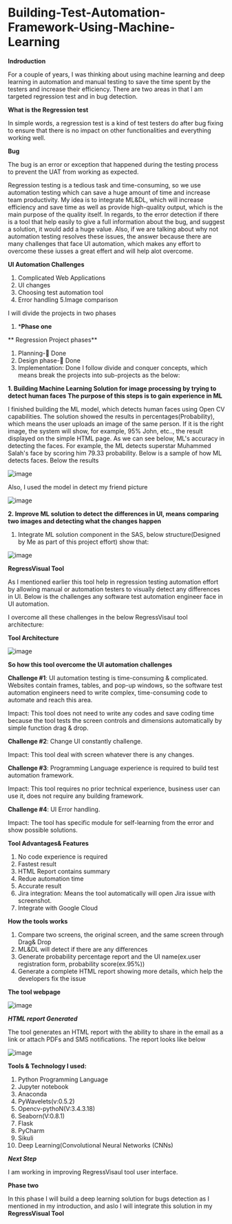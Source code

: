 # Building-Test-Automation-Framework-Using-Machine-Learning

**Indroduction**

For a couple of years, I was thinking about using machine learning and deep learning in automation and manual testing to save the time spent by the testers and increase their efficiency. There are two areas in that I am targeted regression test and in bug detection.

**What is the Regression test**

In simple words, a regression test is a kind of test testers do after bug fixing to ensure that there is no impact on other functionalities and everything working well.

**Bug**

The bug is an error or exception that happened during the testing process to prevent the UAT from working as expected.

Regression testing is a tedious task and time-consuming, so we use automation testing which can save a huge amount of time and increase team productivity. My idea is to integrate ML&DL, which will increase efficiency and save time as well as provide high-quality output, which is the main purpose of the quality itself. In regards, to the error detection if there is a tool that help  easily to give a full information about the bug, and suggest a solution, it would add a huge value. Also, if we are talking about why not automation testing resolves these issues, the answer because there are many challenges that face UI automation, which makes any effort to overcome these iusses a great effert and will help alot overcome.



**UI Automation Challenges**
1. Complicated Web Applications
2. UI changes
3. Choosing test automation tool
4. Error handling
5.Image comparison

I will divide the projects in two phases

1. ***Phase one**

** Regression Project phases**

1.	Planning- Done
2.	Design phase- Done
3.	Implementation: Done
I follow divide and conquer concepts, which means break the projects into sub-projects as the below:

  **1. Building Machine Learning Solution for image processing by trying to detect human faces** 
    **The purpose of this steps is to gain experience in ML**

I finished building the ML model, which detects human faces using Open CV capabilities. The solution showed the results in percentages(Probability), which means the user uploads an image of the same person. If it is the right image, the system will show, for example, 95% John, etc.., the result displayed on the simple HTML page. As we can see below, ML's accuracy in detecting the faces. For example, the ML detects superstar Muhammed Salah's face by scoring him 79.33 probability. Below is a sample of how ML detects faces. Below the results 

![image](https://user-images.githubusercontent.com/73906550/145156222-21200402-d5bd-478b-9898-e6616195b867.png)

Also, I used the model in detect my friend picture

![image](https://user-images.githubusercontent.com/73906550/190891211-6b5aa5cd-9e49-4029-ad52-c28325963c23.png)


**2. Improve ML solution to detect the differences in UI, means comparing two images and detecting what the changes happen**

 1. Integrate ML solution component in the SAS, below structure(Designed by Me as part of this project effort) show that:
 
 ![image](https://user-images.githubusercontent.com/73906550/139382494-58696789-ce51-4ba4-8dfb-c021622c715b.png)


**RegressVisual Tool**

As I mentioned earlier this tool help in regression testing automation effort by allowing manual or automation testers to visually detect any differences in UI. Below is the challenges any software test automation engineer face in UI automation.



I overcome all these challenges in the below RegressVisaul tool architecture:

**Tool Architecture**

![image](https://user-images.githubusercontent.com/73906550/140051684-fc834caf-803f-45e3-8e59-6e574f17eab3.png)

**So how this tool overcome the UI automation challenges**

**Challenge #1**: UI automation testing is time-consuming & complicated. Websites contain frames, tables, and pop-up
windows, so the software test automation engineers need to write complex, time-consuming code to automate and
reach this area.

Impact: This tool does not need to write any codes and save coding time because the tool tests the screen controls and
dimensions automatically by simple function drag & drop.

**Challenge #2**: Change UI constantly challenge.

Impact: This tool deal with screen whatever there is any changes.

**Challenge #3**: Programming Language experience is required to build test automation framework.

Impact: This tool requires no prior technical experience, business user can use it, does not require any building
framework.

**Challenge #4**: UI Error handling.

Impact: The tool has specific module for self-learning from the error and show possible solutions.

**Tool Advantages& Features**
1. No code experience is required
2. Fastest result
3. HTML Report contains summary 
4. Redue automation time
5. Accurate result
6. Jira integration: Means the tool automatically will open Jira issue with screenshot.
7. Integrate with Google Cloud


**How the tools works**

1. Compare two screens, the original screen, and the same screen  through Drag& Drop
2. ML&DL will detect if there are any differences 
3. Generate probability percentage report and the UI name(ex.user registration form, probability score(ex.95%))
4. Generate a complete HTML report showing more details, which help the developers fix the issue

**The tool webpage**

![image](https://user-images.githubusercontent.com/73906550/190892878-7b9d6d15-f76b-4996-a4ab-5690fd027150.png)



***HTML report Generated***

The tool generates an HTML report with the ability to share in the email as a link or attach PDFs and SMS notifications.
The report looks like below

![image](https://user-images.githubusercontent.com/73906550/190888637-9113e7b2-b4b7-472e-acd0-c1c4c827d7be.png)



**Tools & Technology I used:**

1. Python Programming Language
2. Jupyter notebook
3. Anaconda
4. PyWavelets(v:0.5.2)
5. Opencv-pythoN(V:3.4.3.18)
6. Seaborn(V:0.8.1)
7. Flask
8. PyCharm
9. Sikuli
10. Deep Learning(Convolutional Neural Networks (CNNs)



***Next Step***

I am working in improving RegressVisaul tool user interface.


****Phase two****

In this phase I will build a deep learning solution for bugs detection as I mentioned in my introduction, and aslo I will integrate this solution in my **RegressVisual Tool**









